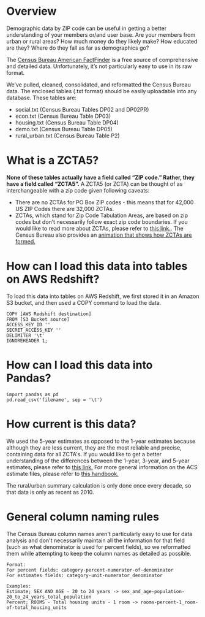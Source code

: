 # Overview

Demographic data by ZIP code can be useful in getting a better understanding of your members or/and user base. Are your members from urban or rural areas? How much money do they likely make? How educated are they? Where do they fall as far as demographics go?

The [Census Bureau American FactFinder](https://factfinder.census.gov/faces/nav/jsf/pages/community_facts.xhtml) is a free source of comprehensive and detailed data. Unfortunately, it’s not particularly easy to use in its raw format.

We’ve pulled, cleaned, consolidated, and reformatted the Census Bureau data. The enclosed tables (.txt format) should be easily uploadable into any database. These tables are:
- social.txt (Census Bureau Tables DP02 and DP02PR)
- econ.txt (Census Bureau Table DP03)
- housing.txt (Census Bureau Table DP04)
- demo.txt (Census Bureau Table DP05)
- rural_urban.txt (Census Bureau Table P2)

# What is a ZCTA5?

**None of these tables actually have a field called “ZIP code.” Rather, they have a field called “ZCTA5”.** A ZCTA5 (or ZCTA) can be thought of as interchangeable with a zip code given following caveats:
- There are no ZCTAs for PO Box ZIP codes - this means that for 42,000 US ZIP Codes there are 32,000 ZCTAs.
- ZCTAs, which stand for Zip Code Tabulation Areas, are based on zip codes but don’t necessarily follow exact zip code boundaries. If you would like to read more about ZCTAs, please refer to [this link.](https://www.census.gov/geo/reference/zctas.html). The Census Bureau also provides an [animation that shows how ZCTAs are formed.](https://www.census.gov/geo/reference/zcta/zcta_delin_anim.html)

# How can I load this data into tables on AWS Redshift?
To load this data into tables on AWS Redshift, we first stored it in an Amazon S3 bucket, and then used a COPY command to load the data.
```
COPY [AWS Redshift destination]
FROM [S3 Bucket source]
ACCESS_KEY_ID ''
SECRET_ACCESS_KEY ''
DELIMITER '\t'
IGNOREHEADER 1;
```

# How can I load this data into Pandas?
```
import pandas as pd
pd.read_csv('filename', sep = '\t')
```

# How current is this data?

We used the 5-year estimates as opposed to the 1-year estimates because although they are less current, they are the most reliable and precise, containing data for all ZCTA's. If you would like to get a better understanding of the differences between the 1-year, 3-year, and 5-year estimates, please refer to [this link.](https://www.census.gov/programs-surveys/acs/guidance/estimates.html) For more general information on the ACS estimate files, please refer to [this handbook.](https://www.census.gov/content/dam/Census/library/publications/2018/acs/acs_general_handbook_2018_ch03.pdf)

The rural/urban summary calculation is only done once every decade, so that data is only as recent as 2010.

# General column naming rules

The Census Bureau column names aren't particularly easy to use for data analysis and don't necessarily maintain all the information for that field (such as what denominator is used for percent fields), so we reformatted them while attempting to keep the column names as detailed as possible.

```
Format:
For percent fields: category-percent-numerator-of-denominator
For estimates fields: category-unit-numerator_denominator

Examples:
Estimate; SEX AND AGE - 20 to 24 years -> sex_and_age-population-20_to_24_years_total_population
Percent; ROOMS - Total housing units - 1 room -> rooms-percent-1_room-of-total_housing_units
```
